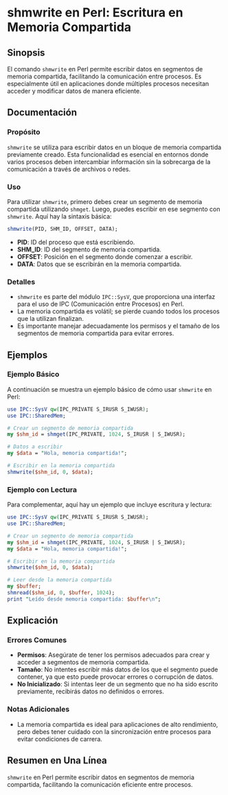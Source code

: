 <!--
Meta Description: # shmwrite en Perl: Escritura en Memoria Compartida ## Sinopsis El comando `shmwrite` en Perl permite escribir datos en segmentos de memoria compartid...
Meta Keywords: memoria, compartida, shmwrite, escribir, datos
-->

# shmwrite en Perl: Escritura en Memoria Compartida

## Sinopsis
El comando `shmwrite` en Perl permite escribir datos en segmentos de memoria compartida, facilitando la comunicación entre procesos. Es especialmente útil en aplicaciones donde múltiples procesos necesitan acceder y modificar datos de manera eficiente.

## Documentación
### Propósito
`shmwrite` se utiliza para escribir datos en un bloque de memoria compartida previamente creado. Esta funcionalidad es esencial en entornos donde varios procesos deben intercambiar información sin la sobrecarga de la comunicación a través de archivos o redes.

### Uso
Para utilizar `shmwrite`, primero debes crear un segmento de memoria compartida utilizando `shmget`. Luego, puedes escribir en ese segmento con `shmwrite`. Aquí hay la sintaxis básica:

```perl
shmwrite(PID, SHM_ID, OFFSET, DATA);
```

- **PID**: ID del proceso que está escribiendo.
- **SHM_ID**: ID del segmento de memoria compartida.
- **OFFSET**: Posición en el segmento donde comenzar a escribir.
- **DATA**: Datos que se escribirán en la memoria compartida.

### Detalles
- `shmwrite` es parte del módulo `IPC::SysV`, que proporciona una interfaz para el uso de IPC (Comunicación entre Procesos) en Perl.
- La memoria compartida es volátil; se pierde cuando todos los procesos que la utilizan finalizan.
- Es importante manejar adecuadamente los permisos y el tamaño de los segmentos de memoria compartida para evitar errores.

## Ejemplos
### Ejemplo Básico
A continuación se muestra un ejemplo básico de cómo usar `shmwrite` en Perl:

```perl
use IPC::SysV qw(IPC_PRIVATE S_IRUSR S_IWUSR);
use IPC::SharedMem;

# Crear un segmento de memoria compartida
my $shm_id = shmget(IPC_PRIVATE, 1024, S_IRUSR | S_IWUSR);

# Datos a escribir
my $data = "Hola, memoria compartida!";

# Escribir en la memoria compartida
shmwrite($shm_id, 0, $data);
```

### Ejemplo con Lectura
Para complementar, aquí hay un ejemplo que incluye escritura y lectura:

```perl
use IPC::SysV qw(IPC_PRIVATE S_IRUSR S_IWUSR);
use IPC::SharedMem;

# Crear un segmento de memoria compartida
my $shm_id = shmget(IPC_PRIVATE, 1024, S_IRUSR | S_IWUSR);
my $data = "Hola, memoria compartida!";

# Escribir en la memoria compartida
shmwrite($shm_id, 0, $data);

# Leer desde la memoria compartida
my $buffer;
shmread($shm_id, 0, $buffer, 1024);
print "Leído desde memoria compartida: $buffer\n";
```

## Explicación
### Errores Comunes
- **Permisos**: Asegúrate de tener los permisos adecuados para crear y acceder a segmentos de memoria compartida.
- **Tamaño**: No intentes escribir más datos de los que el segmento puede contener, ya que esto puede provocar errores o corrupción de datos.
- **No Inicializado**: Si intentas leer de un segmento que no ha sido escrito previamente, recibirás datos no definidos o errores.

### Notas Adicionales
- La memoria compartida es ideal para aplicaciones de alto rendimiento, pero debes tener cuidado con la sincronización entre procesos para evitar condiciones de carrera.

## Resumen en Una Línea
`shmwrite` en Perl permite escribir datos en segmentos de memoria compartida, facilitando la comunicación eficiente entre procesos.